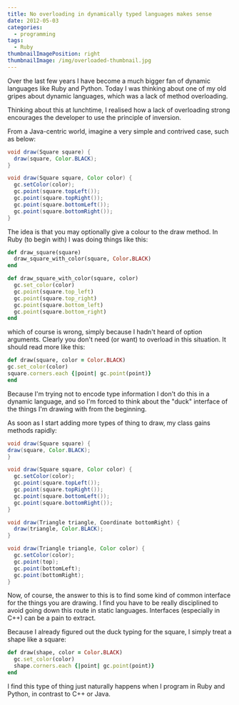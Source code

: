 ```yaml
---
title: No overloading in dynamically typed languages makes sense
date: 2012-05-03
categories:
  - programming
tags:
  - Ruby
thumbnailImagePosition: right
thumbnailImage: /img/overloaded-thumbnail.jpg
---
```


Over the last few years I have become a much bigger fan of dynamic languages like Ruby and Python. Today I was thinking about one of my old gripes about dynamic languages, which was a lack of method overloading.

<!--more-->

Thinking about this at lunchtime, I realised how a lack of overloading strong encourages the developer to use the principle of inversion.

From a Java-centric world, imagine a very simple and contrived case, such as below:

```java
void draw(Square square) {
  draw(square, Color.BLACK);
}

void draw(Square square, Color color) {
  gc.setColor(color);
  gc.point(square.topLeft());
  gc.point(square.topRight());
  gc.point(square.bottomLeft());
  gc.point(square.bottomRight());
}
```

The idea is that you may optionally give a colour to the draw method. In Ruby (to begin with) I was doing things like this:

```ruby
def draw_square(square)
  draw_square_with_color(square, Color.BLACK)
end

def draw_square_with_color(square, color)
  gc.set_color(color)
  gc.point(square.top_left)
  gc.point(square.top_right)
  gc.point(square.bottom_left)
  gc.point(square.bottom_right)
end
```

which of course is wrong, simply because I hadn't heard of option arguments. Clearly you don't need (or want) to overload in this situation. It should read more like this:

```ruby
def draw(square, color = Color.BLACK)
gc.set_color(color)
square.corners.each {|point| gc.point(point)}
end
```

Because I'm trying not to encode type information I don't do this in a dynamic language, and so I'm forced to think about the "duck" interface of the things I'm drawing with from the beginning.

As soon as I start adding more types of thing to draw, my class gains methods rapidly:

```java
void draw(Square square) {
draw(square, Color.BLACK);
}

void draw(Square square, Color color) {
  gc.setColor(color);
  gc.point(square.topLeft());
  gc.point(square.topRight());
  gc.point(square.bottomLeft());
  gc.point(square.bottomRight());
}

void draw(Triangle triangle, Coordinate bottomRight) {
  draw(triangle, Color.BLACK);
}

void draw(Triangle triangle, Color color) {
  gc.setColor(color);
  gc.point(top);
  gc.point(bottomLeft);
  gc.point(bottomRight);
}
```

Now, of course, the answer to this is to find some kind of common interface for the things you are drawing. I find you have to be really disciplined to avoid going down this route in static languages. Interfaces (especially in C++) can be a pain to extract.

Because I already figured out the duck typing for the square, I simply treat a shape like a square:

```ruby
def draw(shape, color = Color.BLACK)
  gc.set_color(color)
  shape.corners.each {|point| gc.point(point)}
end
```

I find this type of thing just naturally happens when I program in Ruby and Python, in contrast to C++ or Java.

